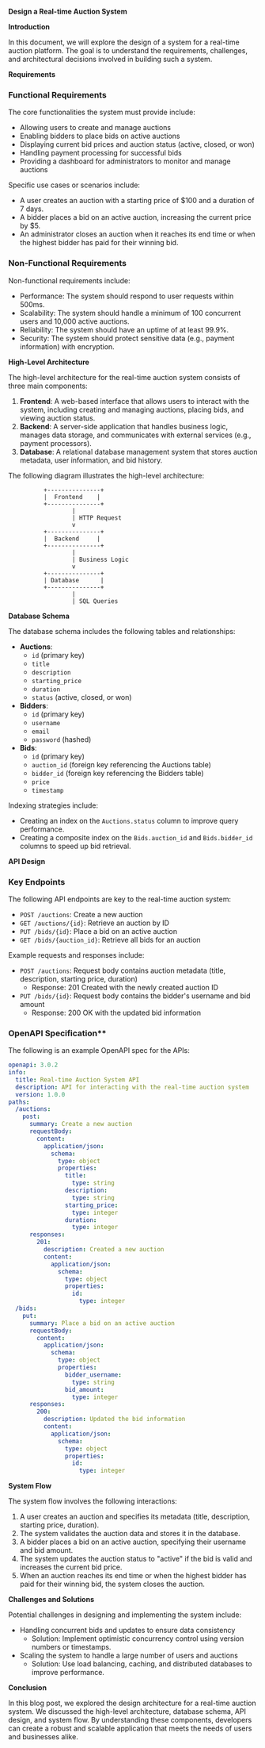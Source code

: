 **Design a Real-time Auction System**

**Introduction**

In this document, we will explore the design of a system for a real-time auction platform. The goal is to understand the requirements, challenges, and architectural decisions involved in building such a system.

**Requirements**

### Functional Requirements

The core functionalities the system must provide include:

* Allowing users to create and manage auctions
* Enabling bidders to place bids on active auctions
* Displaying current bid prices and auction status (active, closed, or won)
* Handling payment processing for successful bids
* Providing a dashboard for administrators to monitor and manage auctions

Specific use cases or scenarios include:

* A user creates an auction with a starting price of $100 and a duration of 7 days.
* A bidder places a bid on an active auction, increasing the current price by $5.
* An administrator closes an auction when it reaches its end time or when the highest bidder has paid for their winning bid.

### Non-Functional Requirements

Non-functional requirements include:

* Performance: The system should respond to user requests within 500ms.
* Scalability: The system should handle a minimum of 100 concurrent users and 10,000 active auctions.
* Reliability: The system should have an uptime of at least 99.9%.
* Security: The system should protect sensitive data (e.g., payment information) with encryption.

**High-Level Architecture**

The high-level architecture for the real-time auction system consists of three main components:

1. **Frontend**: A web-based interface that allows users to interact with the system, including creating and managing auctions, placing bids, and viewing auction status.
2. **Backend**: A server-side application that handles business logic, manages data storage, and communicates with external services (e.g., payment processors).
3. **Database**: A relational database management system that stores auction metadata, user information, and bid history.

The following diagram illustrates the high-level architecture:

```
          +---------------+
          |  Frontend    |
          +---------------+
                  |
                  | HTTP Request
                  v
          +---------------+
          |  Backend     |
          +---------------+
                  |
                  | Business Logic
                  v
          +---------------+
          | Database      |
          +---------------+
                  |
                  | SQL Queries
```

**Database Schema**

The database schema includes the following tables and relationships:

* **Auctions**:
	+ `id` (primary key)
	+ `title`
	+ `description`
	+ `starting_price`
	+ `duration`
	+ `status` (active, closed, or won)
* **Bidders**:
	+ `id` (primary key)
	+ `username`
	+ `email`
	+ `password` (hashed)
* **Bids**:
	+ `id` (primary key)
	+ `auction_id` (foreign key referencing the Auctions table)
	+ `bidder_id` (foreign key referencing the Bidders table)
	+ `price`
	+ `timestamp`

Indexing strategies include:

* Creating an index on the `Auctions.status` column to improve query performance.
* Creating a composite index on the `Bids.auction_id` and `Bids.bidder_id` columns to speed up bid retrieval.

**API Design**

### Key Endpoints

The following API endpoints are key to the real-time auction system:

* `POST /auctions`: Create a new auction
* `GET /auctions/{id}`: Retrieve an auction by ID
* `PUT /bids/{id}`: Place a bid on an active auction
* `GET /bids/{auction_id}`: Retrieve all bids for an auction

Example requests and responses include:

* `POST /auctions`: Request body contains auction metadata (title, description, starting price, duration)
	+ Response: 201 Created with the newly created auction ID
* `PUT /bids/{id}`: Request body contains the bidder's username and bid amount
	+ Response: 200 OK with the updated bid information

### OpenAPI Specification**

The following is an example OpenAPI spec for the APIs:
```yaml
openapi: 3.0.2
info:
  title: Real-time Auction System API
  description: API for interacting with the real-time auction system
  version: 1.0.0
paths:
  /auctions:
    post:
      summary: Create a new auction
      requestBody:
        content:
          application/json:
            schema:
              type: object
              properties:
                title:
                  type: string
                description:
                  type: string
                starting_price:
                  type: integer
                duration:
                  type: integer
      responses:
        201:
          description: Created a new auction
          content:
            application/json:
              schema:
                type: object
                properties:
                  id:
                    type: integer
  /bids:
    put:
      summary: Place a bid on an active auction
      requestBody:
        content:
          application/json:
            schema:
              type: object
              properties:
                bidder_username:
                  type: string
                bid_amount:
                  type: integer
      responses:
        200:
          description: Updated the bid information
          content:
            application/json:
              schema:
                type: object
                properties:
                  id:
                    type: integer
```

**System Flow**

The system flow involves the following interactions:

1. A user creates an auction and specifies its metadata (title, description, starting price, duration).
2. The system validates the auction data and stores it in the database.
3. A bidder places a bid on an active auction, specifying their username and bid amount.
4. The system updates the auction status to "active" if the bid is valid and increases the current bid price.
5. When an auction reaches its end time or when the highest bidder has paid for their winning bid, the system closes the auction.

**Challenges and Solutions**

Potential challenges in designing and implementing the system include:

* Handling concurrent bids and updates to ensure data consistency
	+ Solution: Implement optimistic concurrency control using version numbers or timestamps.
* Scaling the system to handle a large number of users and auctions
	+ Solution: Use load balancing, caching, and distributed databases to improve performance.

**Conclusion**

In this blog post, we explored the design architecture for a real-time auction system. We discussed the high-level architecture, database schema, API design, and system flow. By understanding these components, developers can create a robust and scalable application that meets the needs of users and businesses alike.